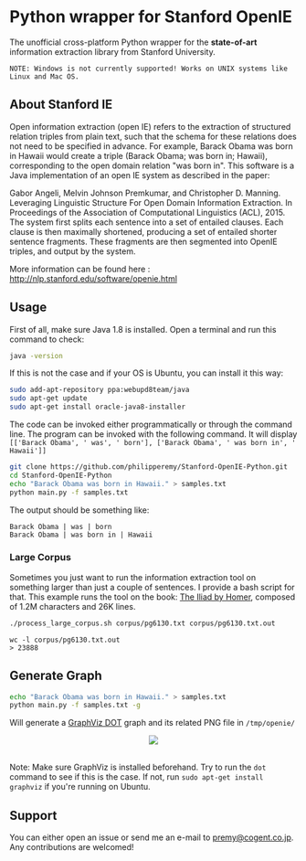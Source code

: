 # Python wrapper for Stanford OpenIE

The unofficial cross-platform Python wrapper for the <b>state-of-art</b> information extraction library from Stanford University.

```
NOTE: Windows is not currently supported! Works on UNIX systems like Linux and Mac OS.
```

## About Stanford IE

Open information extraction (open IE) refers to the extraction of structured relation triples from plain text, such that the schema for these relations does not need to be specified in advance. For example, Barack Obama was born in Hawaii would create a triple (Barack Obama; was born in; Hawaii), corresponding to the open domain relation "was born in". This software is a Java implementation of an open IE system as described in the paper:

Gabor Angeli, Melvin Johnson Premkumar, and Christopher D. Manning. Leveraging Linguistic Structure For Open Domain Information Extraction. In Proceedings of the Association of Computational Linguistics (ACL), 2015.
The system first splits each sentence into a set of entailed clauses. Each clause is then maximally shortened, producing a set of entailed shorter sentence fragments. These fragments are then segmented into OpenIE triples, and output by the system. 

More information can be found here : http://nlp.stanford.edu/software/openie.html

## Usage

First of all, make sure Java 1.8 is installed. Open a terminal and run this command to check:

```bash
java -version
```

If this is not the case and if your OS is Ubuntu, you can install it this way:

```bash
sudo add-apt-repository ppa:webupd8team/java
sudo apt-get update
sudo apt-get install oracle-java8-installer
```

The code can be invoked either programmatically or through the command line. The program can be invoked with the following command. It will display ```[['Barack Obama', ' was', ' born'], ['Barack Obama', ' was born in', ' Hawaii']]```
```bash
git clone https://github.com/philipperemy/Stanford-OpenIE-Python.git
cd Stanford-OpenIE-Python
echo "Barack Obama was born in Hawaii." > samples.txt
python main.py -f samples.txt
```

The output should be something like:

```
Barack Obama | was | born
Barack Obama | was born in | Hawaii
```

### Large Corpus

Sometimes you just want to run the information extraction tool on something larger than just a couple of sentences. I provide a bash script for that. This example runs the tool on the book: [The Iliad by Homer](http://www.gutenberg.org/ebooks/6130?msg=welcome_stranger), composed of 1.2M characters and 26K lines.

```bash
./process_large_corpus.sh corpus/pg6130.txt corpus/pg6130.txt.out
```

```
wc -l corpus/pg6130.txt.out
> 23888
```

## Generate Graph

```bash
echo "Barack Obama was born in Hawaii." > samples.txt
python main.py -f samples.txt -g
```
Will generate a [GraphViz DOT](http://www.graphviz.org/) graph and its related PNG file in `/tmp/openie/`

<div align="center">
  <img src="img/out.png"><br><br>
</div>

Note: Make sure GraphViz is installed beforehand. Try to run the `dot` command to see if this is the case. If not, run `sudo apt-get install graphviz` if you're running on Ubuntu. 

## Support

You can either open an issue or send me an e-mail to premy@cogent.co.jp. Any contributions are welcomed!

